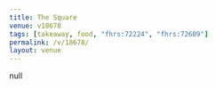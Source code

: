 ```yaml
---
title: The Square
venue: v18678
tags: [takeaway, food, "fhrs:72224", "fhrs:72609"]
permalink: /v/18678/
layout: venue
---
```

null